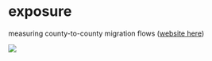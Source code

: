 # exposure
measuring county-to-county migration flows ([website here](asrenninger.github.io/exposure/))

![](viz/test.gif)
